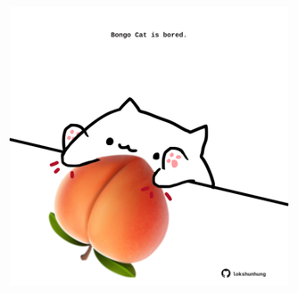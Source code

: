 <!-- built at 12/04/2023, 11:00:51 UTC -->
<p align="center">
  <img width="500" height="500" src="./ReadmeImage.svg">
</p>
